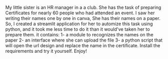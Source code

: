My little sister is an HR manager in a a club. She has the task of preparing Certificates for nearly 60 people who had attended an event.
I saw her writing their names one by one in canva, She has their names on a paper.
So, I created a streamlit application for her to automize this task using python, and it took me less time to do it than it would've taken her to prepare them. it contains:
1- a module to recognizes the names on the paper
2- an interface where she can upload the file 
3- a python script that will open the url design and replace the name in the certificate.
Install the requirements and try it yourself.   Enjoy!
